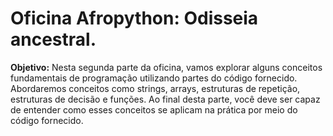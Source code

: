 # Oficina Afropython: Odisseia ancestral.

**Objetivo:** Nesta segunda parte da oficina, vamos explorar alguns conceitos fundamentais de programação utilizando partes do código fornecido. Abordaremos conceitos como strings, arrays, estruturas de repetição, estruturas de decisão e funções. Ao final desta parte, você deve ser capaz de entender como esses conceitos se aplicam na prática por meio do código fornecido.

